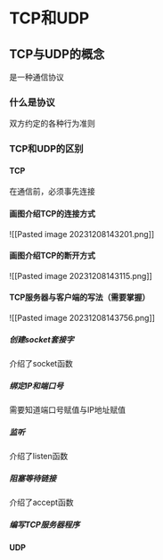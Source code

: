 # TCP和UDP
## TCP与UDP的概念
是一种通信协议
### 什么是协议
双方约定的各种行为准则
### TCP和UDP的区别
#### TCP
在通信前，必须事先连接
#### 画图介绍TCP的连接方式
![[Pasted image 20231208143201.png]]
#### 画图介绍TCP的断开方式
![[Pasted image 20231208143115.png]]
#### TCP服务器与客户端的写法（需要掌握）
![[Pasted image 20231208143756.png]]
##### 创建socket套接字
介绍了socket函数
##### 绑定IP和端口号
需要知道端口号赋值与IP地址赋值

##### 监听
介绍了listen函数

##### 阻塞等待链接
介绍了accept函数


##### 编写TCP服务器程序

#### UDP
